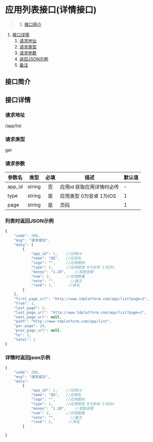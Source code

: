 # 应用列表接口(详情接口)

>1. [接口简介](#接口简介 "接口简介")
1. [接口详情](#接口详情 "接口详情")
	1. [请求地址](#请求地址 "请求地址")
	1. [请求类型](#请求类型 "请求类型")
	1. [请求参数](#请求参数 "请求参数")
	1. [返回JSON示例](#返回JSON示例 "返回JSON示例")
	1. [备注](#备注 "备注")



## 接口简介


## 接口详情 

### 请求地址
/app/list

### 请求类型
get

### 请求参数
| 参数名 | 类型 | 必填 | 描述 | 默认值 |
| --- | :---: | :---: | --- | --- |
| app_id | string | 否 | 应用id 获取应用详情时必传 | - |
| type | string | 是 | 应用类型 0为安卓 1为IOS | 1 |
| page | string | 是 | 页码 | 1 |


### 列表时返回JSON示例
```javascript
{
    "code": 200,
    "msg": "请求成功",
    "data": [
        {
            "app_id": 1,    //应用id
            "name": "QQ",   //应用名
            "logo": "",     //应用图标
            "type": 1,      //应用类型 0为安卓 1为IOS
            "money": "1.20",    //奖励金额
            "num": 2,       //应用数量
            "note": "",       //备注
            "rank": 1,       //排名
        }
    ],
    "first_page_url": "http://www.tdplatform.com/app/list?page=1",
    "from": 1,
    "last_page": 1,
    "last_page_url": "http://www.tdplatform.com/app/list?page=1",
    "next_page_url": null,
    "path": "http://www.tdplatform.com/app/list",
    "per_page": 20,
    "prev_page_url": null,
    "to": 1,
    "total": 1
}
```

### 详情时返回json示例
```javascript
{
    "code": 200,
    "msg": "请求成功",
    "data": 
        {
            "app_id": 1,    //应用id
            "name": "QQ",   //应用名
            "logo": "",     //应用图标
            "type": 1,      //应用类型 0为安卓 1为IOS
            "money": "1.20",    //奖励金额
            "num": 2,       //应用数量
            "note": "",       //备注
            "rank": 2,       //排名
        }

}
```